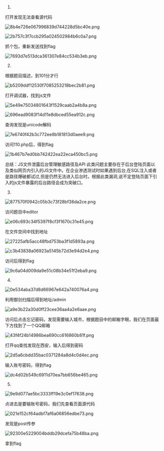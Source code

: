 1.

打开发现无法查看源代码

![8b4e726e067996839d744228d5bc40e.png](https://s2.loli.net/2024/04/28/oqiyGgz6dHlmUS1.png)

![2b757c3f7ccb295a024502984b6c0a7.png](https://s2.loli.net/2024/04/28/tmvOouxrHJizNFY.png)

抓个包，重新发送找到flag

![7693d7e513dca361307e84cc534b3eb.png](https://s2.loli.net/2024/04/28/341Fa6K7cOPRbNM.png)

2.
根据题目描述，到101分才行

![b5209ddf12530f7085253218bec2b81.png](https://s2.loli.net/2024/04/28/7A5JNtnRZpxCEgG.png)

打开调试器，找到js文件

![5e49e75034801643f1529caab2a4b8a.png](https://s2.loli.net/2024/04/28/C6PWuavwYoXmfOE.png)

![696ead9083f14d11e8dbced55ea912c.png](https://s2.loli.net/2024/04/28/87tIAmsxgWUGMYw.png)

查询发现是unicode解码

![7e6740f42b3c772ee8b181813d0aee9.png](https://s2.loli.net/2024/04/28/ks7ja8c4tLwPJD1.png)

访问110.php后，得到flag

![1b467b7ed0bb742422ea22eca450bc5.png](https://s2.loli.net/2024/04/28/mr97hjYLAiyNQRp.png)

总结：JS文件泄露后台管理敏感路径及API 此类问题主要存在于后台登陆页面以及类似网页内引入的JS文件中。在企业渗透测试时如果遇到后台,在SQL注入或者是路径爆破都试过,但是仍然无法进入后台时。根据此类漏洞,说不定登陆页面下引入的js文件暴露的后台路径会成为突破口。

3.

![877570f0942c05b3c73f28bf38da2ce.png](https://s2.loli.net/2024/04/28/Als3aIntvVQhc6G.png)

访问题目中editor

![e06c693c34f5397f8cf3f1670c31e45.png](https://s2.loli.net/2024/04/28/WUgRd7FHocLtOjw.png)

在文件空间中找到地址

![27225afb5acc48fbd753ba3f1d5893a.png](https://s2.loli.net/2024/04/28/gNLGeSabcFz64tT.png)

![c3b43838a06923a5145b72d3e94d2e4.png](https://s2.loli.net/2024/04/28/V8AvUW2IiZ5K4hg.png)

访问后得到flag

![9c6a04d009da9e51c08b34e51f2eba9.png](https://s2.loli.net/2024/04/28/2QTGRFM7NI9Z61C.png)

4.
![0e534aba37d8d66967e642a740076a4.png](https://s2.loli.net/2024/04/28/vjtYu8LhR7EbMIB.png)

利用御剑扫描后得到地址/admin

![a9e3b22a30d0ff23cee36aa4a2e6aae.png](https://s2.loli.net/2024/04/28/NkrZqwILSYtUaFu.png)

访问后点击忘记密码，发现需要输入城市，根据题目中的邮箱字眼，我们在页面最下方找到了一个QQ邮箱

![43f4f24b14986bea690cc616860b81f.png](https://s2.loli.net/2024/04/28/GVvpjeRTLwga3yl.png)

打开qq查找发现在西安，输入后得到密码

![2d5a6cbdd35bac0371284a8d4c0d4ec.png](https://s2.loli.net/2024/04/28/zMkAI1S9qLweXHZ.png)

输入账号密码，得到flag

![dc4d02b549c6911d70ea7bb656be465.png](https://s2.loli.net/2024/04/28/taX1kmuUSLDOP3o.png)

5.
![9e9d077ae5bc3333ff19e3c0ef17638.png](https://s2.loli.net/2024/04/28/c8DY2tMaivx4SqC.png)

点进去是要输账号密码，我们先查看页面源代码

![021e152cf64adbf7af6a06856edbe73.png](https://s2.loli.net/2024/04/28/R6miON9UFAL51dp.png)

发现是post传参

![92300e5229004bddb29dcefa75b48ba.png](https://s2.loli.net/2024/04/28/5YJKgrZIyexT4nP.png)

拿到flag